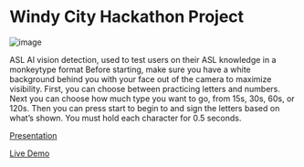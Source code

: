 # Windy City Hackathon Project

![image](https://github.com/user-attachments/assets/0d6bee25-2c92-4848-aa4d-18cb14f08d86)

ASL AI vision detection, used to test users on their ASL knowledge in a monkeytype format
Before starting, make sure you have a white background behind you with your face out of the camera to maximize visibility. First, you can choose between practicing letters and numbers. Next you can choose how much type you want to go, from 15s, 30s, 60s, or 120s. Then you can press start to begin to and sign the letters based on what’s shown. You must hold each character for 0.5 seconds.

[Presentation](https://docs.google.com/presentation/d/1vLZBUljoAC716nZZUsT34PBk9kOwex-9rbnVxJ0Ri6s/edit?usp=sharing)

[Live Demo](https://arunmut.github.io/asltype/)
